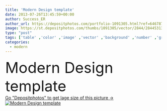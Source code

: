 ```yaml
---
title: 'Modern Design template'
date: 2013-07-26T13:45:59+00:00
author: Success_ER
author_url: https://depositphotos.com/portfolio-1091305.html?ref=64678756
image: https://st.depositphotos.com/thumbs/1091305/vector/2844/28445313/api_thumb_450.jpg?forcejpeg=true
type: "post"
tags: ['table' ,'color' ,'image' ,'vector' ,'background' ,'number' ,'graphic' ,'element' ,'illustration' ,'design' ,'set' ,'paper' ,'space' ,'business' ,'empty' ,'sign' ,'label' ,'new' ,'tag' ,'art' ,'abstract' ,'card' ,'frame' ,'banner' ,'3d' ,'modern' ,'symbol' ,'elements' ,'backdrop' ,'creative' ,'news' ,'blank' ,'text' ,'button' ,'fingers' ,'www' ,'internet' ,'clean' ,'cover' ,'wallpaper' ,'information' ,'Presentation' ,'education' ,'web' ,'template' ,'palette' ,'website' ,'layout' ,'icons' ,'advertising' ]
categories: 
  - modern
---
```

<div aling="center">
            <font size="60"> Modern Design template</font>   
</div>
<div>
    <a href='https://depositphotos.com/28445313/stock-illustration-modern-design-template.html?ref=64678756' target=_blank > Go "Depositphotos" to get lage size of this picture ->
        <img href='https://depositphotos.com/28445313/stock-illustration-modern-design-template.html?ref=64678756' src='https://st.depositphotos.com/1091305/2844/v/950/depositphotos_28445313-stock-illustration-modern-design-template.jpg?forcejpeg=true' alt='Modern Design template' >
    </a>
</div>
